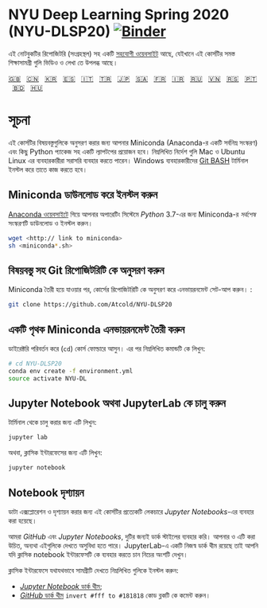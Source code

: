 # NYU Deep Learning Spring 2020 (NYU-DLSP20) [![Binder](https://mybinder.org/badge_logo.svg)](https://mybinder.org/v2/gh/Atcold/NYU-DLSP20/master)

এই নোটবুকটির রিপোজিটরি (সংগ্রহস্থল) সহ একটি [সহযোগী ওয়েবসাইট](https://atcold.github.io/NYU-DLSP20/) আছে, যেইখানে এই কোর্সটির সমস্ত শিক্ষাসামগ্রী গুলি ভিডিও ও লেখা তে উপলব্ধ আছে।

<!-- English - Mandarin - Korean - Spanish - Italian - Turkish - Japanese - Arabic - French - Farsi - Russian - Vietnamese - Serbian - Portuguese - Bengali - Hungarian -->
[🇬🇧](https://github.com/Atcold/NYU-DLSP20/blob/master/README.md) &nbsp; [🇨🇳](https://github.com/Atcold/NYU-DLSP20/blob/master/docs/zh/README-ZH.md) &nbsp; [🇰🇷](https://github.com/Atcold/NYU-DLSP20/blob/master/docs/ko/README-KO.md) &nbsp; [🇪🇸](https://github.com/Atcold/NYU-DLSP20/blob/master/docs/es/README-ES.md) &nbsp; [🇮🇹](https://github.com/Atcold/NYU-DLSP20/blob/master/docs/it/README-IT.md) &nbsp; [🇹🇷](https://github.com/Atcold/NYU-DLSP20/blob/master/docs/tr/README-TR.md) &nbsp; [🇯🇵](https://github.com/Atcold/NYU-DLSP20/blob/master/docs/ja/README-JA.md) &nbsp; [🇸🇦](https://github.com/Atcold/NYU-DLSP20/blob/master/docs/ar/README-AR.md) &nbsp; [🇫🇷](https://github.com/Atcold/NYU-DLSP20/blob/master/docs/fr/README-FR.md) &nbsp; [🇮🇷](https://github.com/Atcold/NYU-DLSP20/blob/master/docs/fa/README-FA.md) &nbsp; [🇷🇺](https://github.com/Atcold/NYU-DLSP20/blob/master/docs/ru/README-RU.md) &nbsp; [🇻🇳](https://github.com/Atcold/NYU-DLSP20/blob/master/docs/vi/README-VI.md) &nbsp; [🇷🇸](https://github.com/Atcold/NYU-DLSP20/blob/master/docs/sr/README-SR.md) &nbsp; [🇵🇹](https://github.com/Atcold/NYU-DLSP20/blob/master/docs/pt/README-PT.md) &nbsp; [🇧🇩](https://github.com/Atcold/NYU-DLSP20/blob/master/docs/bn/README-BN.md) &nbsp; [🇭🇺](https://github.com/Atcold/NYU-DLSP20/blob/master/docs/hu/README-HU.md)

# সূচনা

এই কোর্সটির বিষয়বস্তুগুলিকে অনুসরণ করার জন্য আপনার Miniconda (Anaconda-র একটি সর্বনিম্ন সংস্করণ) এবং কিছু Python প্যাকেজ সহ একটি ল্যাপটপের প্রয়োজন হবে। নিম্নলিখিত নির্দেশ গুলি Mac ও Ubuntu Linux এর ব্যবহারকারীরা সরাসরি ব্যবহার করতে পারেন। Windows ব্যবহারকারীদের [Git BASH](https://gitforwindows.org/) টার্মিনাল ইনস্টল করে তাতে কাজ করতে হবে।

## Miniconda ডাউনলোড করে ইনস্টল করুন

[Anaconda ওয়েবসাইটে](https://conda.io/miniconda.html) গিয়ে আপনার অপারেটিং সিস্টেমে *Python* 3.7-এর জন্য Miniconda-র *সর্বশেষ* সংস্করণটি ডাউনলোড ও ইনস্টল করুন।

```bash
wget <http:// link to miniconda>
sh <miniconda*.sh>
```

## বিষয়বস্তু সহ Git রিপোজিটরিটি কে অনুসরণ করুন

Miniconda তৈরী হয়ে যাওয়ার পর, কোর্সের রিপোজিটরিটি কে  অনুসরণ করে এনভায়রনমেন্ট সেট-আপ করুন। :

```bash
git clone https://github.com/Atcold/NYU-DLSP20
```
## একটি পৃথক Miniconda এনভায়রনমেন্ট তৈরী করুন

ডাইরেক্টরি পরিবর্তন করে (`cd`) কোর্স ফোল্ডারে আসুন। এর পর নিম্নলিখিত কমান্ডটি কে লিখুন:

```bash
# cd NYU-DLSP20
conda env create -f environment.yml
source activate NYU-DL
```

## Jupyter Notebook অথবা JupyterLab কে চালু করুন

টার্মিনাল থেকে চালু করার জন্য এটি লিখুন:

```bash
jupyter lab
```

অথবা, ক্লাসিক ইন্টারফেসের জন্য এটি লিখুন:

```bash
jupyter notebook
```

## Notebook দৃশ্যায়ন

 ডাটা এক্সপ্লোরেশন ও দৃশ্যায়ন করার জন্য এই কোর্সটির প্রত্যেকটি লেকচারে *Jupyter Notebooks*-এর ব্যবহার করা হয়েছে।

আমরা *GitHub* এবং *Jupyter Notebooks*, দুটির জন্যই ডার্ক স্টাইলের ব্যবহার করি। আপনার ও এটি করা উচিত, অন্যথা এইগুলিকে দেখতে অসুবিধা  হতে পারে। JupyterLab-এ একটি নিজস্ব ডার্ক থীম রয়েছে তাই আপনি যদি ক্লাসিক notebook ইন্টারফেসটি কে ব্যবহার করতে চান নিচের অংশটি দেখুন।

ক্লাসিক ইন্টারফেসে যথাযথভাবে সামগ্রীটি দেখতে নিম্নলিখিত গুলিকে ইনস্টল করুন:

 - [*Jupyter Notebook* ডার্ক থীম](https://userstyles.org/styles/153443/jupyter-notebook-dark);
 - [*GitHub* ডার্ক থীম](https://userstyles.org/styles/37035/github-dark) `invert #fff to #181818` কোড ব্লকটি কে কমেন্ট করুন।
